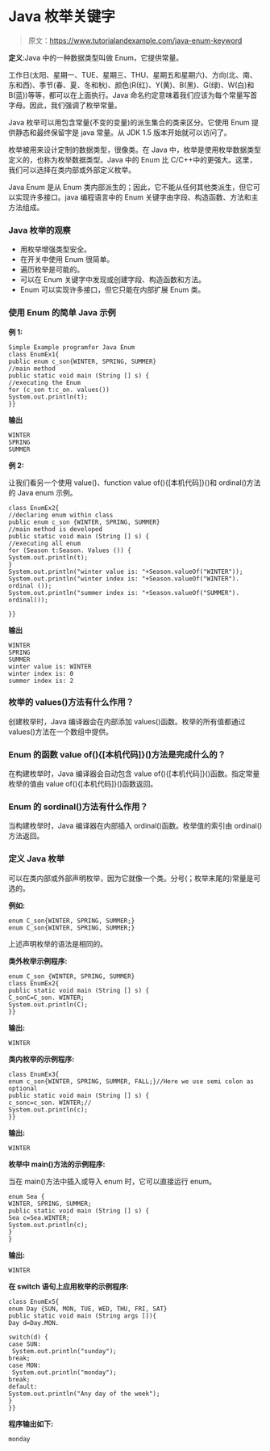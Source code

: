 # Java 枚举关键字

> 原文：<https://www.tutorialandexample.com/java-enum-keyword>

**定义**:Java 中的一种数据类型叫做 Enum，它提供常量。

工作日(太阳、星期一、TUE、星期三、THU、星期五和星期六)、方向(北、南、东和西)、季节(春、夏、冬和秋)、颜色(R(红)、Y(黄)、B(黑)、G(绿)、W(白)和 B(蓝))等等，都可以在上面执行。Java 命名约定意味着我们应该为每个常量写首字母。因此，我们强调了枚举常量。

Java 枚举可以用包含常量(不变的变量)的派生集合的类来区分。它使用 Enum 提供静态和最终保留字是 java 常量。从 JDK 1.5 版本开始就可以访问了。

枚举被用来设计定制的数据类型，很像类。在 Java 中，枚举是使用枚举数据类型定义的，也称为枚举数据类型。Java 中的 Enum 比 C/C++中的更强大。这里，我们可以选择在类内部或外部定义枚举。

Java Enum 是从 Enum 类内部派生的；因此，它不能从任何其他类派生，但它可以实现许多接口。java 编程语言中的 Enum 关键字由字段、构造函数、方法和主方法组成。

### Java 枚举的观察

*   用枚举增强类型安全。
*   在开关中使用 Enum 很简单。
*   遍历枚举是可能的。
*   可以在 Enum 关键字中发现或创建字段、构造函数和方法。
*   Enum 可以实现许多接口，但它只能在内部扩展 Enum 类。

### 使用 Enum 的简单 Java 示例

**例 1:**

```
Simple Example programfor Java Enum
class EnumEx1{  
public enum c_son{WINTER, SPRING, SUMMER}
//main method  
public static void main (String [] s) {  
//executing the Enum
for (c_son t:c_on. values())  
System.out.println(t);
}} 
```

**输出**

```
WINTER
SPRING
SUMMER 
```

**例 2:**

让我们看另一个使用 value()、function value of(){[本机代码]}()和 ordinal()方法的 Java enum 示例。

```
class EnumEx2{  
//declaring enum within class  
public enum c_son {WINTER, SPRING, SUMMER}
//main method is developed
public static void main (String [] s) {  
//executing all enum  
for (Season t:Season. Values ()) {
System.out.println(t);
}  
System.out.println("winter value is: "+Season.valueOf("WINTER"));
System.out.println("winter index is: "+Season.valueOf("WINTER"). ordinal ());
System.out.println("summer index is: "+Season.valueOf("SUMMER"). ordinal());  

}} 
```

**输出**

```
WINTER
SPRING
SUMMER
winter value is: WINTER
winter index is: 0
summer index is: 2 
```

### 枚举的 values()方法有什么作用？

创建枚举时，Java 编译器会在内部添加 values()函数。枚举的所有值都通过 values()方法在一个数组中提供。

### Enum 的函数 value of(){[本机代码]}()方法是完成什么的？

在构建枚举时，Java 编译器会自动包含 value of(){[本机代码]}()函数。指定常量枚举的值由 value of(){[本机代码]}()函数返回。

### Enum 的 sordinal()方法有什么作用？

当构建枚举时，Java 编译器在内部插入 ordinal()函数。枚举值的索引由 ordinal()方法返回。

### 定义 Java 枚举

可以在类内部或外部声明枚举，因为它就像一个类。分号(；枚举末尾的)常量是可选的。

**例如:**

```
enum C_son{WINTER, SPRING, SUMMER;}  
enum C_son{WINTER, SPRING, SUMMER;}
```

上述声明枚举的语法是相同的。

**类外枚举示例程序:**

```
enum C_son {WINTER, SPRING, SUMMER}  
class EnumEx2{  
public static void main (String [] s) {  
C_sonC=C_son. WINTER;
System.out.println(C);
}} 
```

**输出:**

```
WINTER
```

**类内枚举的示例程序:**

```
class EnumEx3{  
enum c_son{WINTER, SPRING, SUMMER, FALL;}//Here we use semi colon as optional
public static void main (String [] s) {  
c_sonc=c_son. WINTER;//
System.out.println(c);
}} 
```

**输出:**

```
WINTER
```

**枚举中 main()方法的示例程序:**

当在 main()方法中插入或导入 enum 时，它可以直接运行 enum。

```
enum Sea {   
WINTER, SPRING, SUMMER;
public static void main (String [] s) {  
Sea c=Sea.WINTER;
System.out.println(c);
}  
} 
```

**输出:**

```
WINTER
```

**在 switch 语句上应用枚举的示例程序:**

```
class EnumEx5{  
enum Day {SUN, MON, TUE, WED, THU, FRI, SAT}  
public static void main (String args []){
Day d=Day.MON.

switch(d) {
case SUN:   
 System.out.println("sunday");
break;
case MON:   
 System.out.println("monday");
break;
default:  
System.out.println("Any day of the week");
}  
}} 
```

**程序输出如下:**

```
monday
```